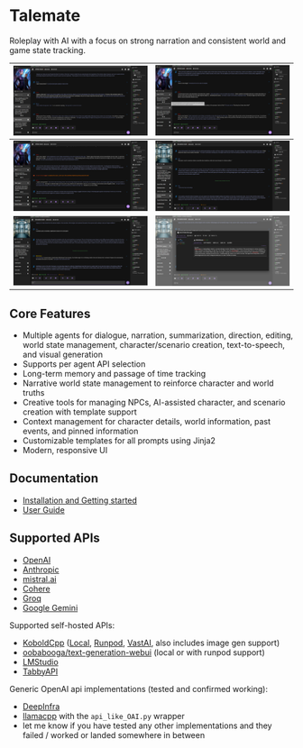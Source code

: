 # Talemate

Roleplay with AI with a focus on strong narration and consistent world and game state tracking.

|![Screenshot 3](docs/img/ss-1.png)|![Screenshot 3](docs/img/ss-2.png)|
|------------------------------------------|------------------------------------------|
|![Screenshot 4](docs/img/ss-4.png)|![Screenshot 1](docs/img/Screenshot_15.png)|
|![Screenshot 2](docs/img/Screenshot_16.png)|![Screenshot 3](docs/img/Screenshot_17.png)|

## Core Features

- Multiple agents for dialogue, narration, summarization, direction, editing, world state management, character/scenario creation, text-to-speech, and visual generation
- Supports per agent API selection
- Long-term memory and passage of time tracking
- Narrative world state management to reinforce character and world truths
- Creative tools for managing NPCs, AI-assisted character, and scenario creation with template support
- Context management for character details, world information, past events, and pinned information
- Customizable templates for all prompts using Jinja2
- Modern, responsive UI

## Documentation

- [Installation and Getting started](https://vegu-ai.github.io/talemate/)
- [User Guide](https://vegu-ai.github.io/talemate/user-guide/interacting/)

## Supported APIs

- [OpenAI](https://platform.openai.com/overview)
- [Anthropic](https://www.anthropic.com/)
- [mistral.ai](https://mistral.ai/)
- [Cohere](https://www.cohere.com/)
- [Groq](https://www.groq.com/)
- [Google Gemini](https://console.cloud.google.com/)

Supported self-hosted APIs:
- [KoboldCpp](https://koboldai.org/cpp) ([Local](https://koboldai.org/cpp), [Runpod](https://koboldai.org/runpodcpp), [VastAI](https://koboldai.org/vastcpp), also includes image gen support)
- [oobabooga/text-generation-webui](https://github.com/oobabooga/text-generation-webui) (local or with runpod support)
- [LMStudio](https://lmstudio.ai/)
- [TabbyAPI](https://github.com/theroyallab/tabbyAPI/)

Generic OpenAI api implementations (tested and confirmed working):
- [DeepInfra](https://deepinfra.com/)
- [llamacpp](https://github.com/ggerganov/llama.cpp) with the `api_like_OAI.py` wrapper
- let me know if you have tested any other implementations and they failed / worked or landed somewhere in between
